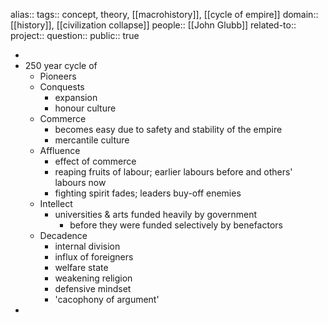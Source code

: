 alias::
tags:: concept, theory, [[macrohistory]], [[cycle of empire]] 
domain:: [[history]], [[civilization collapse]] 
people:: [[John Glubb]] 
related-to:: 
project::
question::
public:: true

-
- 250 year cycle of
	- Pioneers
	- Conquests
		- expansion
		- honour culture
	- Commerce
		- becomes easy due to safety and stability of the empire
		- mercantile culture
	- Affluence
		- effect of commerce
		- reaping fruits of labour; earlier labours before and others' labours now
		- fighting spirit fades; leaders buy-off enemies
	- Intellect
		- universities & arts funded heavily by government
			- before they were funded selectively by benefactors
	- Decadence
		- internal division
		- influx of foreigners
		- welfare state
		- weakening religion
		- defensive mindset
		- 'cacophony of argument'
-